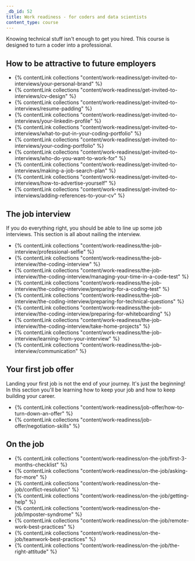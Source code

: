 ```yaml
---
_db_id: 52
title: Work readiness - for coders and data scientists
content_type: course
---
```


Knowing technical stuff isn't enough to get you hired. This course is designed to turn a coder into a professional.

## How to be attractive to future employers

- {% contentLink collections "content/work-readiness/get-invited-to-interviews/your-personal-brand" %}
- {% contentLink collections "content/work-readiness/get-invited-to-interviews/cv-design" %}
- {% contentLink collections "content/work-readiness/get-invited-to-interviews/resume-padding" %}
- {% contentLink collections "content/work-readiness/get-invited-to-interviews/your-linkedin-profile" %}
- {% contentLink collections "content/work-readiness/get-invited-to-interviews/what-to-put-in-your-coding-portfolio" %}
- {% contentLink collections "content/work-readiness/get-invited-to-interviews/your-coding-portfolio" %}
- {% contentLink collections "content/work-readiness/get-invited-to-interviews/who-do-you-want-to-work-for" %}
- {% contentLink collections "content/work-readiness/get-invited-to-interviews/making-a-job-search-plan" %}
- {% contentLink collections "content/work-readiness/get-invited-to-interviews/how-to-advertise-yourself" %}
- {% contentLink collections "content/work-readiness/get-invited-to-interviews/adding-references-to-your-cv" %}

## The job interview

If you do everything right, you should be able to line up some job interviews. This section is all about nailing the interview.

- {% contentLink collections "content/work-readiness/the-job-interview/professional-selfie" %}
- {% contentLink collections "content/work-readiness/the-job-interview/the-coding-interview" %}
- {% contentLink collections "content/work-readiness/the-job-interview/the-coding-interview/managing-your-time-in-a-code-test" %}
- {% contentLink collections "content/work-readiness/the-job-interview/the-coding-interview/preparing-for-a-coding-test" %}
- {% contentLink collections "content/work-readiness/the-job-interview/the-coding-interview/preparing-for-technical-questions" %}
- {% contentLink collections "content/work-readiness/the-job-interview/the-coding-interview/preparing-for-whiteboarding" %}
- {% contentLink collections "content/work-readiness/the-job-interview/the-coding-interview/take-home-projects" %}
- {% contentLink collections "content/work-readiness/the-job-interview/learning-from-your-interview" %}
- {% contentLink collections "content/work-readiness/the-job-interview/communication" %}

## Your first job offer

Landing your first job is not the end of your journey. It's just the beginning! In this section you'll be learning how to keep your job and how to keep building your career.

- {% contentLink collections "content/work-readiness/job-offer/how-to-turn-down-an-offer" %}
- {% contentLink collections "content/work-readiness/job-offer/negotiation-skills" %}

## On the job

- {% contentLink collections "content/work-readiness/on-the-job/first-3-months-checklist" %}
- {% contentLink collections "content/work-readiness/on-the-job/asking-for-more" %}
- {% contentLink collections "content/work-readiness/on-the-job/conflict-resolution" %}
- {% contentLink collections "content/work-readiness/on-the-job/getting-help" %}
- {% contentLink collections "content/work-readiness/on-the-job/imposter-syndrome" %}
- {% contentLink collections "content/work-readiness/on-the-job/remote-work-best-practices" %}
- {% contentLink collections "content/work-readiness/on-the-job/teamwork-best-practices" %}
- {% contentLink collections "content/work-readiness/on-the-job/the-right-attitude" %}
